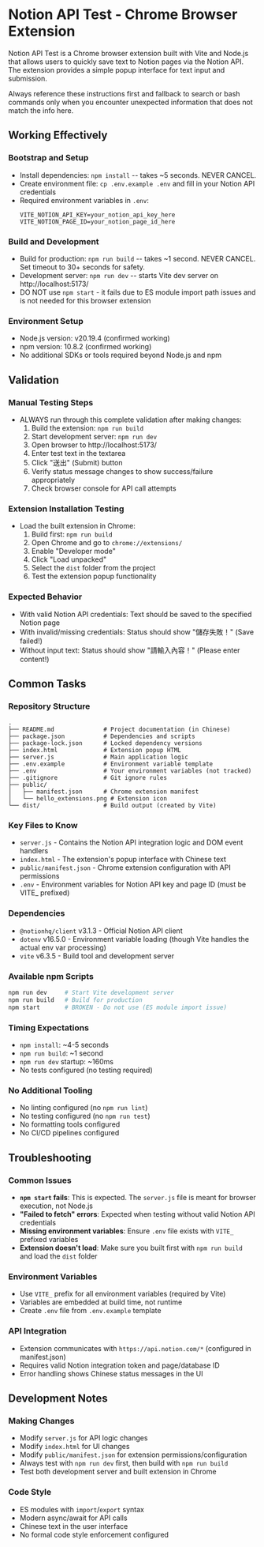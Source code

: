 # Notion API Test - Chrome Browser Extension

Notion API Test is a Chrome browser extension built with Vite and Node.js that allows users to quickly save text to Notion pages via the Notion API. The extension provides a simple popup interface for text input and submission.

Always reference these instructions first and fallback to search or bash commands only when you encounter unexpected information that does not match the info here.

## Working Effectively

### Bootstrap and Setup
- Install dependencies: `npm install` -- takes ~5 seconds. NEVER CANCEL.
- Create environment file: `cp .env.example .env` and fill in your Notion API credentials
- Required environment variables in `.env`:
  ```
  VITE_NOTION_API_KEY=your_notion_api_key_here
  VITE_NOTION_PAGE_ID=your_notion_page_id_here
  ```

### Build and Development
- Build for production: `npm run build` -- takes ~1 second. NEVER CANCEL. Set timeout to 30+ seconds for safety.
- Development server: `npm run dev` -- starts Vite dev server on http://localhost:5173/
- DO NOT use `npm start` - it fails due to ES module import path issues and is not needed for this browser extension

### Environment Setup
- Node.js version: v20.19.4 (confirmed working)
- npm version: 10.8.2 (confirmed working)
- No additional SDKs or tools required beyond Node.js and npm

## Validation

### Manual Testing Steps
- ALWAYS run through this complete validation after making changes:
  1. Build the extension: `npm run build`
  2. Start development server: `npm run dev`
  3. Open browser to http://localhost:5173/
  4. Enter test text in the textarea
  5. Click "送出" (Submit) button
  6. Verify status message changes to show success/failure appropriately
  7. Check browser console for API call attempts

### Extension Installation Testing
- Load the built extension in Chrome:
  1. Build first: `npm run build`
  2. Open Chrome and go to `chrome://extensions/`
  3. Enable "Developer mode"
  4. Click "Load unpacked"
  5. Select the `dist` folder from the project
  6. Test the extension popup functionality

### Expected Behavior
- With valid Notion API credentials: Text should be saved to the specified Notion page
- With invalid/missing credentials: Status should show "儲存失敗！" (Save failed!)
- Without input text: Status should show "請輸入內容！" (Please enter content!)

## Common Tasks

### Repository Structure
```
.
├── README.md              # Project documentation (in Chinese)
├── package.json           # Dependencies and scripts
├── package-lock.json      # Locked dependency versions
├── index.html             # Extension popup HTML
├── server.js              # Main application logic
├── .env.example           # Environment variable template
├── .env                   # Your environment variables (not tracked)
├── .gitignore             # Git ignore rules
├── public/
│   ├── manifest.json      # Chrome extension manifest
│   └── hello_extensions.png # Extension icon
└── dist/                  # Build output (created by Vite)
```

### Key Files to Know
- `server.js` - Contains the Notion API integration logic and DOM event handlers
- `index.html` - The extension's popup interface with Chinese text
- `public/manifest.json` - Chrome extension configuration with API permissions
- `.env` - Environment variables for Notion API key and page ID (must be VITE_ prefixed)

### Dependencies
- `@notionhq/client` v3.1.3 - Official Notion API client
- `dotenv` v16.5.0 - Environment variable loading (though Vite handles the actual env var processing)
- `vite` v6.3.5 - Build tool and development server

### Available npm Scripts
```bash
npm run dev     # Start Vite development server
npm run build   # Build for production
npm start       # BROKEN - Do not use (ES module import issue)
```

### Timing Expectations
- `npm install`: ~4-5 seconds
- `npm run build`: ~1 second
- `npm run dev` startup: ~160ms
- No tests configured (no testing required)

### No Additional Tooling
- No linting configured (no `npm run lint`)
- No testing configured (no `npm run test`)
- No formatting tools configured
- No CI/CD pipelines configured

## Troubleshooting

### Common Issues
- **`npm start` fails**: This is expected. The `server.js` file is meant for browser execution, not Node.js
- **"Failed to fetch" errors**: Expected when testing without valid Notion API credentials
- **Missing environment variables**: Ensure `.env` file exists with `VITE_` prefixed variables
- **Extension doesn't load**: Make sure you built first with `npm run build` and load the `dist` folder

### Environment Variables
- Use `VITE_` prefix for all environment variables (required by Vite)
- Variables are embedded at build time, not runtime
- Create `.env` file from `.env.example` template

### API Integration
- Extension communicates with `https://api.notion.com/*` (configured in manifest.json)
- Requires valid Notion integration token and page/database ID
- Error handling shows Chinese status messages in the UI

## Development Notes

### Making Changes
- Modify `server.js` for API logic changes
- Modify `index.html` for UI changes
- Modify `public/manifest.json` for extension permissions/configuration
- Always test with `npm run dev` first, then build with `npm run build`
- Test both development server and built extension in Chrome

### Code Style
- ES modules with `import`/`export` syntax
- Modern async/await for API calls
- Chinese text in the user interface
- No formal code style enforcement configured